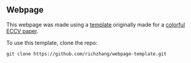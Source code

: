## <b>Webpage</b>

This webpage was made using a [template](https://github.com/richzhang/webpage-template) originally made for a [colorful ECCV paper](http://richzhang.github.io/colorization/). 

To use this template, clone the repo:

```
git clone https://github.com/richzhang/webpage-template.git
```


